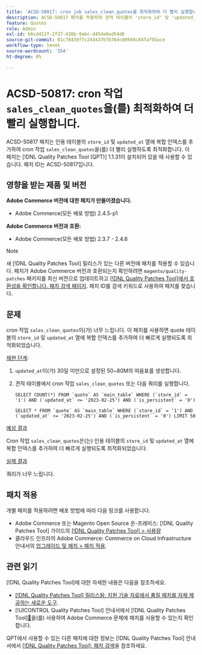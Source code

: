 ```yaml
---
title: 'ACSD-50817: cron job sales_clean_quotes를 최적화하여 더 빨리 실행합니다.'
description: ACSD-50817 패치를 적용하여 견적 테이블의 'store_id' 및 'updated_at' 열에 복합 인덱스를 추가하여 cron 작업 'sales_clean_quotes'가 더 빨리 실행되도록 최적화합니다.
feature: Quotes
role: Admin
exl-id: b6cd412f-2f37-438b-9abc-d45de6ed54d6
source-git-commit: 81c78439f7c243437b7b76dc80560c847af95ace
workflow-type: tm+mt
source-wordcount: '354'
ht-degree: 0%

---
```


# ACSD-50817: cron 작업 `sales_clean_quotes`을(를) 최적화하여 더 빨리 실행합니다.

ACSD-50817 패치는 인용 테이블의 `store_id` 및 `updated_at` 열에 복합 인덱스를 추가하여 cron 작업 `sales_clean_quotes`을(를) 더 빨리 실행하도록 최적화합니다. 이 패치는 [!DNL Quality Patches Tool (QPT)] 1.1.31이 설치되어 있을 때 사용할 수 있습니다. 패치 ID는 ACSD-50817입니다.

## 영향을 받는 제품 및 버전

**Adobe Commerce 버전에 대한 패치가 만들어졌습니다.**

* Adobe Commerce(모든 배포 방법) 2.4.5-p1

**Adobe Commerce 버전과 호환:**

* Adobe Commerce(모든 배포 방법) 2.3.7 - 2.4.6

>[!NOTE]
>
>새 [!DNL Quality Patches Tool] 릴리스가 있는 다른 버전에 패치를 적용할 수 있습니다. 패치가 Adobe Commerce 버전과 호환되는지 확인하려면 `magento/quality-patches` 패키지를 최신 버전으로 업데이트하고 [[!DNL Quality Patches Tool]에서 호환성을 확인합니다. 패치 검색 페이지](https://experienceleague.adobe.com/tools/commerce-quality-patches/index.html). 패치 ID를 검색 키워드로 사용하여 패치를 찾습니다.

## 문제

cron 작업 `sales_clean_quotes`이(가) 너무 느립니다. 이 패치를 사용하면 quote 테이블의 `store_id` 및 `updated_at` 열에 복합 인덱스를 추가하여 더 빠르게 실행되도록 최적화되었습니다.

<u>재현 단계</u>:

1. `updated_at`이(가) 30일 미만으로 설정된 50~80M의 따옴표를 생성합니다.
1. 견적 테이블에서 cron 작업 `sales_clean_quotes` 또는 다음 쿼리를 실행합니다.

   ```cron
   SELECT COUNT(*) FROM `quote` AS `main_table` WHERE (`store_id` = '1') AND (`updated_at` <= '2023-02-25') AND (`is_persistent` = '0')
   
   SELECT * FROM `quote` AS `main_table` WHERE (`store_id` = '1') AND (`updated_at` <= '2023-02-25') AND (`is_persistent` = '0') LIMIT 50
   ```

<u>예상 결과</u>

Cron 작업 `sales_clean_quotes`은(는) 인용 테이블의 `store_id` 및 `updated_at` 열에 복합 인덱스를 추가하여 더 빠르게 실행되도록 최적화되었습니다.

<u>실제 결과</u>

쿼리가 너무 느립니다.

## 패치 적용

개별 패치를 적용하려면 배포 방법에 따라 다음 링크를 사용합니다.

* Adobe Commerce 또는 Magento Open Source 온-프레미스: [!DNL Quality Patches Tool] 가이드의 [[!DNL Quality Patches Tool] > 사용량](/help/tools/quality-patches-tool/usage.md)
* 클라우드 인프라의 Adobe Commerce: Commerce on Cloud Infrastructure 안내서의 [업그레이드 및 패치 > 패치 적용](https://experienceleague.adobe.com/docs/commerce-cloud-service/user-guide/develop/upgrade/apply-patches.html).

## 관련 읽기

[!DNL Quality Patches Tool]에 대한 자세한 내용은 다음을 참조하세요.

* [[!DNL Quality Patches Tool] 릴리스됨: 지원 기술 자료에서 품질 패치를 자체 제공하는 새로운 도구](https://experienceleague.adobe.com/en/docs/commerce-knowledge-base/kb/announcements/commerce-announcements/magento-quality-patches-released-new-tool-to-self-serve-quality-patches).
* [!UICONTROL Quality Patches Tool] 안내서에서  [!DNL Quality Patches Tool][&#128279;](/help/tools/quality-patches-tool/patches-available-in-qpt/check-patch-for-magento-issue-with-magento-quality-patches.md)을(를) 사용하여 Adobe Commerce 문제에 패치를 사용할 수 있는지 확인합니다.


QPT에서 사용할 수 있는 다른 패치에 대한 정보는 [!DNL Quality Patches Tool] 안내서에서 [[!DNL Quality Patches Tool]: 패치 검색](https://experienceleague.adobe.com/tools/commerce-quality-patches/index.html)을 참조하세요.
